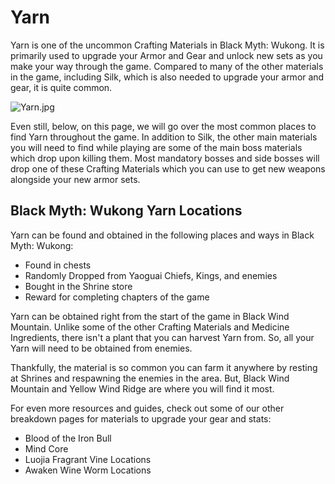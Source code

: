 # Yarn

Yarn is one of the uncommon Crafting Materials in Black Myth: Wukong. It is primarily used to upgrade your Armor and Gear and unlock new sets as you make your way through the game. Compared to many of the other materials in the game, including Silk, which is also needed to upgrade your armor and gear, it is quite common. 

![Yarn.jpg](https://oyster.ignimgs.com/mediawiki/apis.ign.com/black-myth-wukong/2/28/Yarn.jpg)

Even still, below, on this page, we will go over the most common places to find Yarn throughout the game. In addition to Silk, the other main materials you will need to find while playing are some of the main boss materials which drop upon killing them. Most mandatory bosses and side bosses will drop one of these Crafting Materials which you can use to get new weapons alongside your new armor sets. 

## Black Myth: Wukong Yarn Locations

Yarn can be found and obtained in the following places and ways in Black Myth: Wukong: 

  * Found in chests
  * Randomly Dropped from Yaoguai Chiefs, Kings, and enemies
  * Bought in the Shrine store
  * Reward for completing chapters of the game

Yarn can be obtained right from the start of the game in Black Wind Mountain. Unlike some of the other Crafting Materials and Medicine Ingredients, there isn't a plant that you can harvest Yarn from. So, all your Yarn will need to be obtained from enemies. 

Thankfully, the material is so common you can farm it anywhere by resting at Shrines and respawning the enemies in the area. But, Black Wind Mountain and Yellow Wind Ridge are where you will find it most. 

For even more resources and guides, check out some of our other breakdown pages for materials to upgrade your gear and stats: 

  * Blood of the Iron Bull
  * Mind Core
  * Luojia Fragrant Vine Locations
  * Awaken Wine Worm Locations

